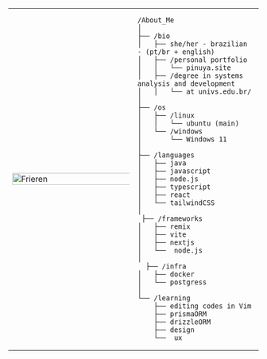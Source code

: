 <table>
  <tr>
    <td style="width: 50%;">
      <img src="https://github.com/pinuya/pinuya/blob/main/image.jpeg" alt="Frieren" style="width: 200%; border: none;">
    </td>

<td style="width: 50%; vertical-align: top;">
  
    /About_Me
    │
    ├── /bio
    │   ├── she/her - brazilian - (pt/br + english)
    │   ├── /personal portfolio
    │   │   └── pinuya.site
    │   ├── /degree in systems analysis and development
    │   │   └── at univs.edu.br/
    │
    ├── /os
    │   ├── /linux
    │   │   └── ubuntu (main)
    │   └── /windows
    │       └── Windows 11
    │
    ├── /languages
    │   ├── java
    │   ├── javascript
    │   ├── node.js
    │   ├── typescript
    │   ├── react
    │   └── tailwindCSS
    │
     ├── /frameworks
    │   ├── remix
    │   ├── vite
    │   ├── nextjs
    │   └──  node.js
    │   
      ├── /infra
    │   ├── docker
    │   └── postgress
    │
    └── /learning
        ├── editing codes in Vim
        ├── prismaORM
        ├── drizzleORM
        ├── design
        └──  ux
        
    
  </tr>
</table>
    
